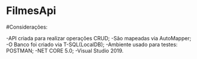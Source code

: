# FilmesApi

#Considerações:

-API  criada para realizar operações CRUD; 
-São mapeadas via AutoMapper;
-O Banco foi criado via T-SQL(LocalDB);
-Ambiente usado para testes: POSTMAN;
-NET CORE 5.0;
-Visual Studio 2019.

